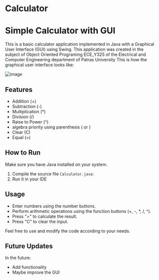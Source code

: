 # Calculator
# Simple Calculator with GUI

This is a basic calculator application implemented in Java with a Graphical User Interface (GUI) using Swing. 
This application was created in the subject of Object Oriented Programing ECE_Y325 of the Electrical and Computer Engineering department of Patras University
This is how the graphical user interface looks like:


![image](https://github.com/Stavros-Stathopoulos/Calculator/assets/38631315/4c50b56a-6ee9-4d2e-a82d-5dfae2686d6a)


## Features

- Addition (+)
- Subtraction (-)
- Multiplication (*)
- Division (/)
- Raise to Power (^)
- algebra priority using parenthesis ( or )
- Clear (C)
- Equal (=)

## How to Run

Make sure you have Java installed on your system.

1. Compile the source file `Calculator.java`:
2. Run it in your IDE


## Usage

 - Enter numbers using the number buttons.
 - Perform arithmetic operations using the function buttons (+, -, *, /, ^).
 - Press "=" to calculate the result.
 - Press "C" to clear the input.

   
Feel free to use and modify the code according to your needs.


## Future Updates

In the future:

 - Add functionality
 - Maybe improve the GUI





